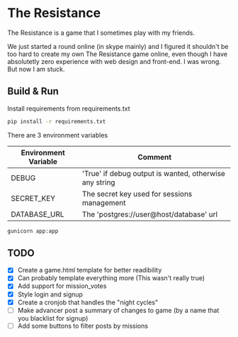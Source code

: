 # The Resistance

The Resistance is a game that I sometimes play with my friends.

We just started a round online (in skype mainly) and I figured it shouldn't be too hard
to create my own The Resistance game online, even though I have absolutetly zero experience
with web design and front-end. I was wrong. But now I am stuck.

## Build & Run
Install requirements from requirements.txt

```Bash
pip install -r requirements.txt
```

There are 3 environment variables

| Environment Variable | Comment                                                |
|----------------------|--------------------------------------------------------|
| DEBUG                | 'True' if debug output is wanted, otherwise any string |
| SECRET\_KEY          | The secret key used for sessions management            |
| DATABASE\_URL        | The 'postgres://user@host/database' url                |


```Bash
gunicorn app:app
```


## TODO

- [x] Create a game.html template for better readibility
- [x] Can probably template everything more (This wasn't really true)
- [x] Add support for mission\_votes
- [x] Style login and signup
- [x] Create a cronjob that handles the "night cycles"
- [ ] Make advancer post a summary of changes to game (by a name that you blacklist for signup)
- [ ] Add some buttons to filter posts by missions
